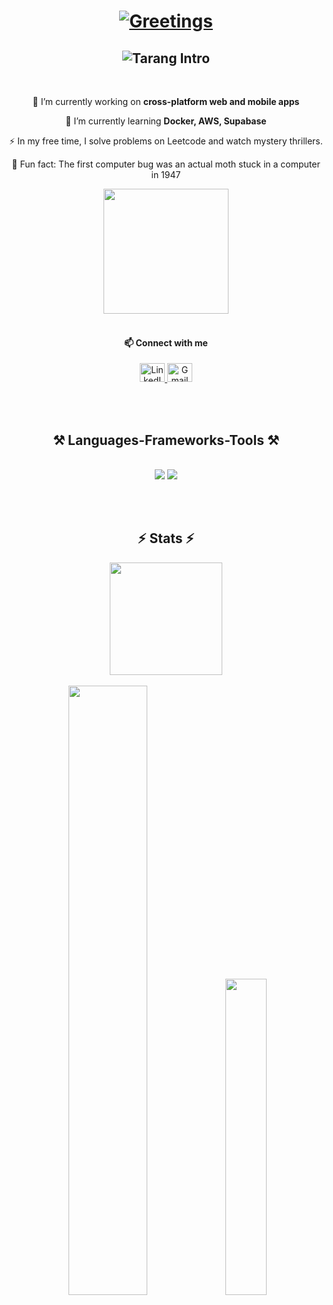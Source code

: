 <h1 align="center">
  <a href="https://git.io/typing-svg">
    <img src="https://readme-typing-svg.herokuapp.com?font=Satisfy&size=40&duration=4000&pause=1000&color=993955&center=true&vCenter=true&width=600&height=70&lines=Namaste!+🙏;Vanakkam!+🙌;Hola!+👋;Hello!+🌍;Hi+There!+✨" alt="Greetings" />
  </a>
</h1>

<h2 align="center">
  <img src="https://readme-typing-svg.herokuapp.com?font=Zeyada&size=38&duration=4000&pause=1500&color=A3C3D9&center=true&vCenter=true&width=600&lines=Hey%2C+I'm+Tarang+from+India+🇮🇳;I+love+building+things+with+code+✨;Let's+connect+and+collaborate!+🚀" alt="Tarang Intro"/>
</h2>

<br/>

<div align="center">
 
 🔭 I’m currently working on **cross-platform web and mobile apps**  
 
 🌱 I’m currently learning **Docker, AWS, Supabase**  

 ⚡ In my free time, I solve problems on Leetcode and watch mystery thrillers.  

 🦋 Fun fact: The first computer bug was an actual moth stuck in a computer in 1947  

</div>

<div align="center">
  <img src="https://media.giphy.com/media/LLNsGJo5akIbPNb7hz/giphy.gif" width="200"/>
</div>

<br/>

<div align="center">
  <h4>📫 Connect with me</h4>
  <a href="https://linkedin.com/in/tarangkumarr17" target="blank">
    <img src="https://raw.githubusercontent.com/rahuldkjain/github-profile-readme-generator/master/src/images/icons/Social/linked-in-alt.svg" alt="LinkedIn" height="30" width="40" />
  </a>
  <a href="mailto:tarangkumar170@gmail.com" target="blank">
    <img src="https://cdn-icons-png.flaticon.com/512/732/732200.png" alt="Gmail" height="30" width="40" />
  </a>
</div>

<br/><br/>

<h2 align="center">⚒️ Languages-Frameworks-Tools ⚒️</h2>
<br/>
<div align="center">
    <img src="https://skillicons.dev/icons?i=react,bootstrap,mui,html,css,vscode,github,figma,tailwind,git" />
    <img src="https://skillicons.dev/icons?i=nodejs,python,javascript,typescript,express,firebase,mongodb,c,java,nextjs,mysql" /><br>
</div>

<br/><br/>

<h2 align="center">⚡ Stats ⚡</h2>
<div align="center">
  <img src="https://media.giphy.com/media/pgnxJGob9PQQ0/giphy.gif" width="180"/>
</div>
<br>
<div align="center">
  <img src="https://github-readme-streak-stats.herokuapp.com/?user=taranggg&theme=aura&hide_border=true" width="50%" />
  <img src="https://github-readme-stats.vercel.app/api/top-langs/?username=taranggg&theme=aura&hide_border=true&include_all_commits=true&count_private=true&layout=compact" width="36%" />
</div>

